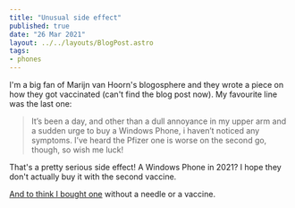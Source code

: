 ```yaml
---
title: "Unusual side effect"
published: true
date: "26 Mar 2021"
layout: ../../layouts/BlogPost.astro
tags:
- phones
---
```


I'm a big fan of Marijn van Hoorn's blogosphere and they wrote a piece on how they got vaccinated (can't find the blog post now). My favourite line was the last one:

> It’s been a day, and other than a dull annoyance in my upper arm and a sudden urge to buy a Windows Phone, i haven’t noticed any symptoms. I’ve heard the Pfizer one is worse on the second go, though, so wish me luck!

That's a pretty serious side effect! A Windows Phone in 2021? I hope they don't actually buy it with the second vaccine.

[And to think I bought one](/post/my-phone-history/) without a needle or a vaccine.
